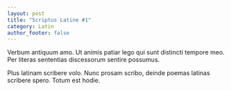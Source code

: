 ```yaml
---
layout: post
title: "Scriptus Latine #1"
category: Latin
author_footer: false
---
```


Verbum antiquum amo. Ut animis patiar lego qui sunt distincti tempore meo. Per literas sententias discessorum sentire possumus.

Plus latinam scribere volo. Nunc prosam scribo, deinde poemas latinas scribere spero. Totum est hodie.
